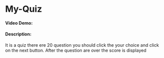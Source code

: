 # My-Quiz
#### Video Demo:  <URL HERE>
#### Description:
It is a quiz there ere 20 question you should click the your choice and click on the next button. After the question are over the score is displayed
